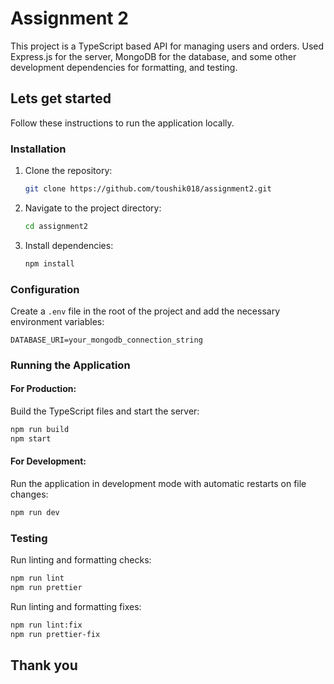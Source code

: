 # Assignment 2

This project is a TypeScript based API for managing users and orders. Used Express.js for the server, MongoDB for the database, and some other development dependencies for formatting, and testing.

## Lets get started

Follow these instructions to run the application locally.


### Installation

1. Clone the repository:

   ```bash
   git clone https://github.com/toushik018/assignment2.git
   ```

2. Navigate to the project directory:

   ```bash
   cd assignment2
   ```

3. Install dependencies:

   ```bash
   npm install
   ```

### Configuration

Create a `.env` file in the root of the project and add the necessary environment variables:

```env
DATABASE_URI=your_mongodb_connection_string
```

### Running the Application

#### For Production:

Build the TypeScript files and start the server:

```bash
npm run build
npm start
```

#### For Development:

Run the application in development mode with automatic restarts on file changes:

```bash
npm run dev
```

### Testing

Run linting and formatting checks:

```bash
npm run lint
npm run prettier
```

Run linting and formatting fixes:

```bash
npm run lint:fix
npm run prettier-fix
```


## Thank you